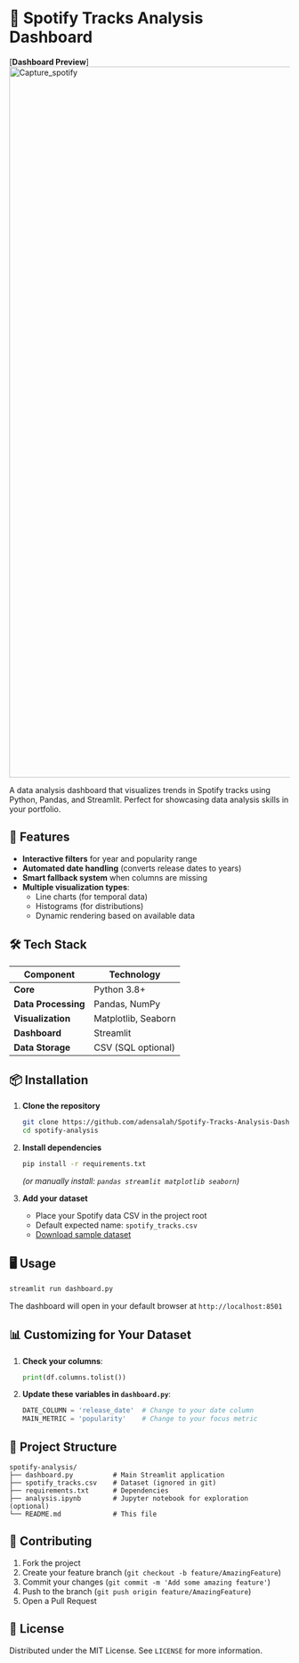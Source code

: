 
# 🎵 Spotify Tracks Analysis Dashboard

[**Dashboard Preview**]<img width="1275" alt="Capture_spotify" src="https://github.com/user-attachments/assets/489d9361-af76-45c9-ab7e-72e5cac220a9" />


A data analysis dashboard that visualizes trends in Spotify tracks using Python, Pandas, and Streamlit. Perfect for showcasing data analysis skills in your portfolio.

## 🚀 Features

- **Interactive filters** for year and popularity range
- **Automated date handling** (converts release dates to years)
- **Smart fallback system** when columns are missing
- **Multiple visualization types**:
  - Line charts (for temporal data)
  - Histograms (for distributions)
  - Dynamic rendering based on available data

## 🛠️ Tech Stack

| Component       | Technology |
|----------------|------------|
| **Core**       | Python 3.8+ |
| **Data Processing** | Pandas, NumPy |
| **Visualization** | Matplotlib, Seaborn |
| **Dashboard** | Streamlit |
| **Data Storage** | CSV (SQL optional) |

## 📦 Installation

1. **Clone the repository**
   ```bash
   git clone https://github.com/adensalah/Spotify-Tracks-Analysis-Dashboard.git
   cd spotify-analysis
   ```

2. **Install dependencies**
   ```bash
   pip install -r requirements.txt
   ```
   *(or manually install: `pandas streamlit matplotlib seaborn`)*

3. **Add your dataset**
   - Place your Spotify data CSV in the project root
   - Default expected name: `spotify_tracks.csv`
   - [Download sample dataset](https://www.kaggle.com/datasets/maharshipandya/-spotify-tracks-dataset)

## 🖥️ Usage

```bash
streamlit run dashboard.py
```

The dashboard will open in your default browser at `http://localhost:8501`

## 📊 Customizing for Your Dataset

1. **Check your columns**:
   ```python
   print(df.columns.tolist())
   ```

2. **Update these variables in `dashboard.py`**:
   ```python
   DATE_COLUMN = 'release_date'  # Change to your date column
   MAIN_METRIC = 'popularity'    # Change to your focus metric
   ```

## 📂 Project Structure

```
spotify-analysis/
├── dashboard.py          # Main Streamlit application
├── spotify_tracks.csv    # Dataset (ignored in git)
├── requirements.txt      # Dependencies
├── analysis.ipynb        # Jupyter notebook for exploration (optional)
└── README.md             # This file
```

## 🤝 Contributing

1. Fork the project
2. Create your feature branch (`git checkout -b feature/AmazingFeature`)
3. Commit your changes (`git commit -m 'Add some amazing feature'`)
4. Push to the branch (`git push origin feature/AmazingFeature`)
5. Open a Pull Request

## 📄 License
Distributed under the MIT License. See `LICENSE` for more information.

```

